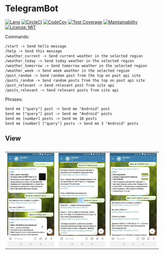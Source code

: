 # TelegramBot


[![Lang](https://img.shields.io/badge/Made%20with-Kotlin-orange.svg)](https://kotlinlang.org/) [![CircleCI](https://circleci.com/gh/rostIvan/TelegramBot.svg?style=shield)](https://circleci.com/gh/rostIvan/TelegramBot) [![CodeCov](https://codecov.io/gh/rostIvan/TelegramBot/branch/master/graph/badge.svg)](https://codecov.io/gh/rostIvan/TelegramBot)  [![Test Coverage](https://api.codeclimate.com/v1/badges/ff0d602b58d94328cb5c/test_coverage)](https://codeclimate.com/github/rostIvan/TelegramBot/test_coverage) [![Maintainability](https://api.codeclimate.com/v1/badges/ff0d602b58d94328cb5c/maintainability)](https://codeclimate.com/github/rostIvan/TelegramBot/maintainability) [![License: MIT](https://img.shields.io/badge/License-MIT-yellow.svg)](https://opensource.org/licenses/MIT)

Commands:

    /start -> Send hello message
    /help -> Send this message
    /weather_current -> Send current weather in the selected region
    /weather_today -> Send today weather in the selected region
    /weather_tomorrow -> Send tomorrow weather in the selected region
    /weather_week -> Send week weather in the selected region
    /post_random -> Send random post from the top on post api site
    /posts_random -> Send random posts from the top on post api site
    /post_relevant -> Send relevant post from site api
    /posts_relevant -> Send relevant posts from site api

Phrases:

    Send me ["query"] post -> Send me "Android" post
    Send me ["query"] post -> Send me "Android" posts
    Send me [number] posts -> Send me 10 posts
    Send me [number] ["query"] posts -> Send me 3 "Android" posts

## View

<table align="left" width="100%">
  <tbody>
    <tr>
        <td> <img src="./screenshots/1.jpg" alt="drawing"/> </td>
        <td> <img src="./screenshots/2.jpg" alt="drawing"/> </td>
        <td> <img src="./screenshots/3.jpg" alt="drawing"/> </td>
    </tr>
  </tbody>
</table>